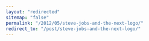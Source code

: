 ```yaml
---
layout: "redirected"
sitemap: "false"
permalink: "/2012/05/steve-jobs-and-the-next-logo/"
redirect_to: "/post/steve-jobs-and-the-next-logo/"
---
```




